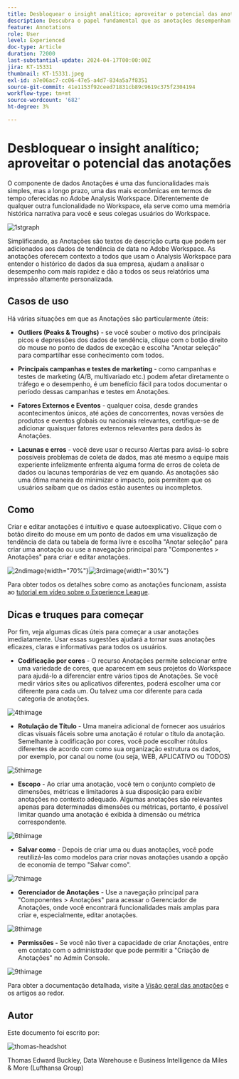 ```yaml
---
title: Desbloquear o insight analítico; aproveitar o potencial das anotações
description: Descubra o papel fundamental que as anotações desempenham no Adobe Analysis Workspace e obtenha dicas práticas para maximizar seu uso. Eleve sua compreensão de dados e colaboração a novos patamares, extraindo insights analíticos mais avançados ao longo do caminho.
feature: Annotations
role: User
level: Experienced
doc-type: Article
duration: 72000
last-substantial-update: 2024-04-17T00:00:00Z
jira: KT-15331
thumbnail: KT-15331.jpeg
exl-id: a7e06ac7-cc06-47e5-a4d7-834a5a7f8351
source-git-commit: 41e1153f92ceed71831cb89c9619c375f2304194
workflow-type: tm+mt
source-wordcount: '682'
ht-degree: 3%

---
```


# Desbloquear o insight analítico; aproveitar o potencial das anotações

O componente de dados Anotações é uma das funcionalidades mais simples, mas a longo prazo, uma das mais econômicas em termos de tempo oferecidas no Adobe Analysis Workspace. Diferentemente de qualquer outra funcionalidade no Workspace, ela serve como uma memória histórica narrativa para você e seus colegas usuários do Workspace.

![1stgraph](assets/1stgraph.png)

Simplificando, as Anotações são textos de descrição curta que podem ser adicionados aos dados de tendência de data no Adobe Workspace. As anotações oferecem contexto a todos que usam o Analysis Workspace para entender o histórico de dados da sua empresa, ajudam a analisar o desempenho com mais rapidez e dão a todos os seus relatórios uma impressão altamente personalizada.

## Casos de uso

Há várias situações em que as Anotações são particularmente úteis:

- **Outliers (Peaks &amp; Troughs)** - se você souber o motivo dos principais picos e depressões dos dados de tendência, clique com o botão direito do mouse no ponto de dados de exceção e escolha &quot;Anotar seleção&quot; para compartilhar esse conhecimento com todos.

- **Principais campanhas e testes de marketing** - como campanhas e testes de marketing (A/B, multivariado etc.) podem afetar diretamente o tráfego e o desempenho, é um benefício fácil para todos documentar o período dessas campanhas e testes em Anotações.

- **Fatores Externos e Eventos** - qualquer coisa, desde grandes acontecimentos únicos, até ações de concorrentes, novas versões de produtos e eventos globais ou nacionais relevantes, certifique-se de adicionar quaisquer fatores externos relevantes para dados às Anotações.

- **Lacunas e erros** - você deve usar o recurso Alertas para avisá-lo sobre possíveis problemas de coleta de dados, mas até mesmo a equipe mais experiente infelizmente enfrenta alguma forma de erros de coleta de dados ou lacunas temporárias de vez em quando. As anotações são uma ótima maneira de minimizar o impacto, pois permitem que os usuários saibam que os dados estão ausentes ou incompletos.

## Como

Criar e editar anotações é intuitivo e quase autoexplicativo. Clique com o botão direito do mouse em um ponto de dados em uma visualização de tendência de data ou tabela de forma livre e escolha &quot;Anotar seleção&quot; para criar uma anotação ou use a navegação principal para &quot;Componentes > Anotações&quot; para criar e editar anotações.

![2ndimage](assets/2ndimage.png){width="70%"}![3rdimage](assets/3rdimage.png){width="30%"}


Para obter todos os detalhes sobre como as anotações funcionam, assista ao [tutorial em vídeo sobre o Experience League](https://experienceleague.adobe.com/pt-br/docs/analytics-learn/tutorials/analysis-workspace/navigating-workspace-projects/annotations-in-analysis-workspace).

## Dicas e truques para começar

Por fim, veja algumas dicas úteis para começar a usar anotações imediatamente.  Usar essas sugestões ajudará a tornar suas anotações eficazes, claras e informativas para todos os usuários.

- **Codificação por cores** - O recurso Anotações permite selecionar entre uma variedade de cores, que aparecem em seus projetos do Workspace para ajudá-lo a diferenciar entre vários tipos de Anotações. Se você medir vários sites ou aplicativos diferentes, poderá escolher uma cor diferente para cada um. Ou talvez uma cor diferente para cada categoria de anotações.

![4thimage](assets/4thimage.png)

- **Rotulação de Título** - Uma maneira adicional de fornecer aos usuários dicas visuais fáceis sobre uma anotação é rotular o título da anotação. Semelhante à codificação por cores, você pode escolher rótulos diferentes de acordo com como sua organização estrutura os dados, por exemplo, por canal ou nome (ou seja, WEB, APLICATIVO ou TODOS)

![5thimage](assets/5thimage.png)

- **Escopo** - Ao criar uma anotação, você tem o conjunto completo de dimensões, métricas e limitadores à sua disposição para exibir anotações no contexto adequado. Algumas anotações são relevantes apenas para determinadas dimensões ou métricas, portanto, é possível limitar quando uma anotação é exibida à dimensão ou métrica correspondente.

![6thimage](assets/6thimage.png)

- **Salvar como** - Depois de criar uma ou duas anotações, você pode reutilizá-las como modelos para criar novas anotações usando a opção de economia de tempo &quot;Salvar como&quot;.

![7thimage](assets/7thimage.png)

- **Gerenciador de Anotações** - Use a navegação principal para &quot;Componentes > Anotações&quot; para acessar o Gerenciador de Anotações, onde você encontrará funcionalidades mais amplas para criar e, especialmente, editar anotações.

![8thimage](assets/8thimage.png)


- **Permissões -** Se você não tiver a capacidade de criar Anotações, entre em contato com o administrador que pode permitir a &quot;Criação de Anotações&quot; no Admin Console.

![9thimage](assets/9thimage.png)

Para obter a documentação detalhada, visite a [Visão geral das anotações](https://experienceleague.adobe.com/pt-br/docs/analytics/analyze/analysis-workspace/components/annotations/overview) e os artigos ao redor.

## Autor

Este documento foi escrito por:

![thomas-headshot](assets/thomas-headshot.png)

Thomas Edward Buckley, Data Warehouse e Business Intelligence da Miles &amp; More (Lufthansa Group)
